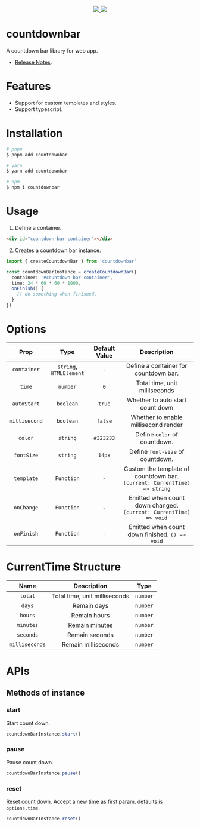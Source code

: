 <p align="center">
  <a href="https://www.npmjs.org/package/countdownbar">
    <img src="https://img.shields.io/npm/v/countdownbar.svg">
  </a>
  <a href="https://npmcharts.com/compare/countdownbar?minimal=true">
    <img src="https://img.shields.io/npm/dm/countdownbar.svg">
  </a>
  <br>
</p>

# countdownbar

A countdown bar library for web app.

- [Release Notes](./CHANGELOG.md).

# Features

- Support for custom templates and styles.
- Support typescript.

# Installation

```bash
# pnpm
$ pnpm add countdownbar

# yarn
$ yarn add countdownbar

# npm
$ npm i countdownbar
```

# Usage

1. Define a container.

```html
<div id="countdown-bar-container"></div>
```

2. Creates a countdown bar instance.
  
```ts
import { createCountdownBar } from 'countdownbar'

const countdownBarInstance = createCountdownBar({
  container: '#countdown-bar-container',
  time: 24 * 60 * 60 * 1000,
  onFinish() {
    // do something when finished.
  }
})
```

# Options

| Prop | Type | Default Value | Description |
| :---:| :---: | :---: | :---: |
| `container` | `string`, `HTMLElement` | - | Define a container for countdown bar. |
| `time` | `number` | `0` | Total time, unit milliseconds |
| `autoStart` | `boolean` | `true` | Whether to auto start count down |
| `millisecond` | `boolean` | `false` | Whether to enable millisecond render |
| `color` | `string` | `#323233` | Define `color` of countdown. |
| `fontSize` | `string` | `14px` | Define `font-size` of countdown. |
| `template` | `Function` | - | Custom the template of countdown bar. `(current: CurrentTime) => string` |
| `onChange` | `Function` | - | Emitted when count down changed. `(current: CurrentTime) => void` |
| `onFinish` | `Function` | - | Emitted when count down finished. `() => void` |

# CurrentTime Structure

| Name | Description | Type |
| :---: | :---: | :---: |
| `total` | Total time, unit milliseconds | `number` |
| `days` | Remain days | `number` |
| `hours` | Remain hours | `number` |
| `minutes` | Remain minutes | `number` |
| `seconds` | Remain seconds | `number` |
| `milliseconds` | Remain milliseconds | `number` |

# APIs

## Methods of instance

### start

Start count down.

```ts
countdownBarInstance.start()
```

### pause

Pause count down.

```ts
countdownBarInstance.pause()
```

### reset

Reset count down. Accept a new time as first param, defaults is `options.time`.

```ts
countdownBarInstance.reset()
```

